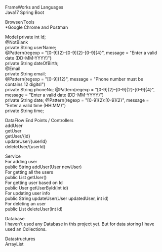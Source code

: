 FrameWorks and Languages  
Java17 Spring Boot


Browser/Tools  
*Google Chrome and Postman

Model 
private int Id;  
@NotBlank   
private String userName;  
@Pattern(regexp = "[0-9]{2}-[0-9]{2}-[0-9]{4}", message = "Enter a valid date (DD-MM-YYYY)")  
private String dateOfBirth;  
@Email   
private String email;  
@Pattern(regexp = "[0-9]{12}", message = "Phone number must be contains 12 digits!")   
private String phoneNo;
@Pattern(regexp = "[0-9]{2}-[0-9]{2}-[0-9]{4}", message = "Enter a valid date (DD-MM-YYYY)")   
private String date;
@Pattern(regexp = "[0-9]{2}:[0-9]{2}", message = "Enter a valid time (HH:MM)")  
private String time;

DataFlow 
End Points / Controllers  
addUser  
getUser  
getUser/{id}  
updateUser/{userId}  
deleteUser/{userId}  

Service  
For adding user  
public String addUser(User newUser)  
For getting all the users  
public List getUser()  
For getting user based on Id  
public User getUserById(int id)  
For updating user info  
public String updateUser(User updatedUser, int id)  
For deleting an user  
public List deleteUser(int id)  

Database  
I haven't used any Database in this project yet. But for data storing I have used an Collections.
  
Datastructures  
ArrayList
